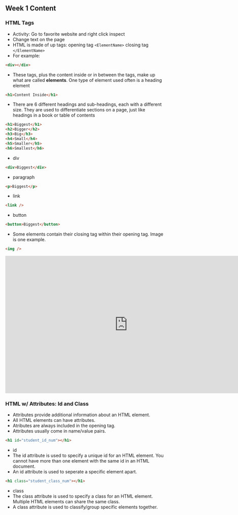 ## Week 1 Content

### HTML Tags

- Activity: Go to favorite website and right click inspect
- Change text on the page
- HTML is made of up tags: opening tag `<ElementName>` closing tag `</ElementName>`
- For example:

```html
<div></div>
```

- These tags, plus the content inside or in between the tags, make up what are called **elements**. One type of element used often is a heading element

```html
<h1>Content Inside</h1>
```

- There are 6 different headings and sub-headings, each with a different size. They are used to differentiate sections on a page, just like headings in a book or table of contents

```html
<h1>Biggest</h1>
<h2>Bigger</h2>
<h3>Big</h3>
<h4>Small</h4>
<h5>Smaller</h5>
<h6>Smallest</h6>
```

- div

```html
<div>Biggest</div>
```

- paragraph

```html
<p>Biggest</p>
```

- link

```html
<link />
```

- button

```html
<button>Biggest</button>
```

- Some elements contain their closing tag within their opening tag. Image is one example.

```html
<img />
```

<iframe
  width="768"
  height="432"
  src="https://stackblitz.com/edit/js-rw1ae4?file=index.html"
  frameborder="0"
  scrolling="no"
  allow="fullscreen; clipboard-read; clipboard-write"
  allowfullscreen
></iframe>

### HTML w/ Attributes: Id and Class

- Attributes provide additional information about an HTML element.
- All HTML elements can have attributes.
- Atributes are always included in the opening tag.
- Attributes usually come in name/value pairs.

```html
<h1 id="student_id_num"></h1>
```

- id
- The id attribute is used to specify a unique id for an HTML element. You cannot have more than one element with the same id in an HTML document.
- An id attribute is used to seperate a specific element apart.

```html
<h1 class="student_class_num"></h1>
```

- class
- The class attribute is used to specify a class for an HTML element. Multiple HTML elements can share the same class.
- A class attribute is used to classify/group specific elements together.
